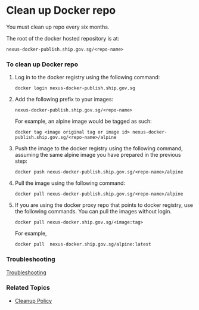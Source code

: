 # Clean up Docker repo

You must clean up repo every six months. 

The root of the docker hosted repository is at:

```
nexus-docker-publish.ship.gov.sg/<repo-name> 
```

### To clean up Docker repo

1. Log in to the docker registry using the following command:

    ```
    docker login nexus-docker-publish.ship.gov.sg
    ```

1. Add the following prefix to your images: 

    ```
    nexus-docker-publish.ship.gov.sg/<repo-name>
    ```

    For example, an alpine image would be tagged as such:

    ```
    docker tag <image original tag or image id> nexus-docker-publish.ship.gov.sg/<repo-name>/alpine
    ```

1. Push the image to the docker registry using the following command, assuming the same alpine image you have prepared in the previous step:

    ```
    docker push nexus-docker-publish.ship.gov.sg/<repo-name>/alpine
    ```

1. Pull the image using the following command:

    ```
    docker pull nexus-docker-publish.ship.gov.sg/<repo-name>/alpine
    ```

1. If you are using the docker proxy repo that points to docker registry, use the following commands. You can pull the images without login. 
    ```
    docker pull nexus-docker.ship.gov.sg/<image:tag>
    ```
    
    For example, 
    
    ```
    docker pull  nexus-docker.ship.gov.sg/alpine:latest
    ```

### Troubleshooting

[Troubleshooting](./snippets/troubleshooting.md ':include')


<!--In the pipeline, if you receive a `403` error or are **unable to update docker**, add the following commands before `docker login nexus-docker-publish.ship.gov.sg`

```
rm -f ~/.docker/config.json
```

```
docker logout
```

This is because the login points to the docker hub and needs to be refreshed using the above commands.-->

### Related Topics

- [Cleanup Policy](nexus-repository/nexus-repo-clean-up-policy)